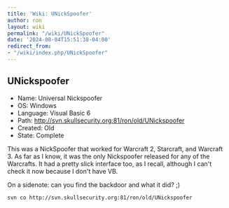 ```yaml
---
title: 'Wiki: UNickSpoofer'
author: ron
layout: wiki
permalink: "/wiki/UNickSpoofer"
date: '2024-08-04T15:51:38-04:00'
redirect_from:
- "/wiki/index.php/UNickSpoofer"
---
```


## UNickspoofer

-   Name: Universal Nickspoofer
-   OS: Windows
-   Language: Visual Basic 6
-   Path: <http://svn.skullsecurity.org:81/ron/old/UNickspoofer>
-   Created: Old
-   State: Complete

This was a NickSpoofer that worked for Warcraft 2, Starcraft, and Warcraft 3. As far as I know, it was the only Nickspoofer released for any of the Warcrafts. It had a pretty slick interface too, as I recall, although I can\'t check it now because I don\'t have VB.

On a sidenote: can you find the backdoor and what it did? ;)

    svn co http://svn.skullsecurity.org:81/ron/old/UNickspoofer
